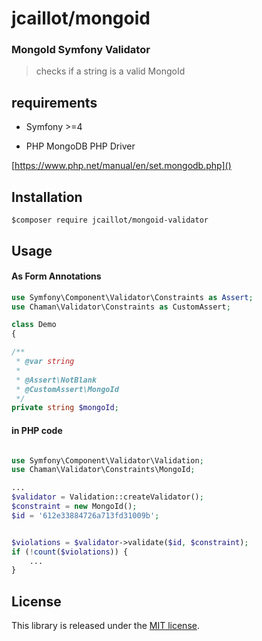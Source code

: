 # jcaillot/mongoid

### MongoId Symfony Validator

> checks if a string is a valid MongoId

## requirements

- Symfony >=4

- PHP MongoDB PHP Driver

[https://www.php.net/manual/en/set.mongodb.php]()

## Installation

```shell
$composer require jcaillot/mongoid-validator
```

## Usage

#### As Form Annotations

```php
use Symfony\Component\Validator\Constraints as Assert;
use Chaman\Validator\Constraints as CustomAssert;

class Demo
{

/**
 * @var string
 *
 * @Assert\NotBlank
 * @CustomAssert\MongoId
 */
private string $mongoId;


```

#### in PHP code

```php

use Symfony\Component\Validator\Validation;
use Chaman\Validator\Constraints\MongoId;

...
$validator = Validation::createValidator();
$constraint = new MongoId();
$id = '612e33884726a713fd31009b';


$violations = $validator->validate($id, $constraint);
if (!count($violations)) {
    ...
}

```

## License

This library is released under the [MIT license](https://github.com/rollerworks/PasswordStrengthBundle/blob/main/LICENSE).
